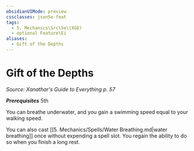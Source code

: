 ```yaml
---
obsidianUIMode: preview
cssclasses: json5e-feat
tags:
  - 5. Mechanics\Src\5e\(XGE)
  - optional Feature\Ei
aliases:
  - Gift of the Depths
---
```

# Gift of the Depths
*Source: Xanathar's Guide to Everything p. 57*  

***Prerequisites*** 5th

You can breathe underwater, and you gain a swimming speed equal to your walking speed.

You can also cast [[5. Mechanics/Spells/Water Breathing.md\|water breathing]] once without expending a spell slot. You regain the ability to do so when you finish a long rest.
